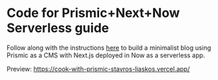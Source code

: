 # Code for Prismic+Next+Now Serverless guide

Follow along with the instructions [here](https://vercel.com/guides/deploying-next-and-prismic-with-vercel) to build a minimalist blog using Prismic as a CMS with Next.js deployed in Now as a serverless app.

Preview: https://cook-with-prismic-stavros-liaskos.vercel.app/